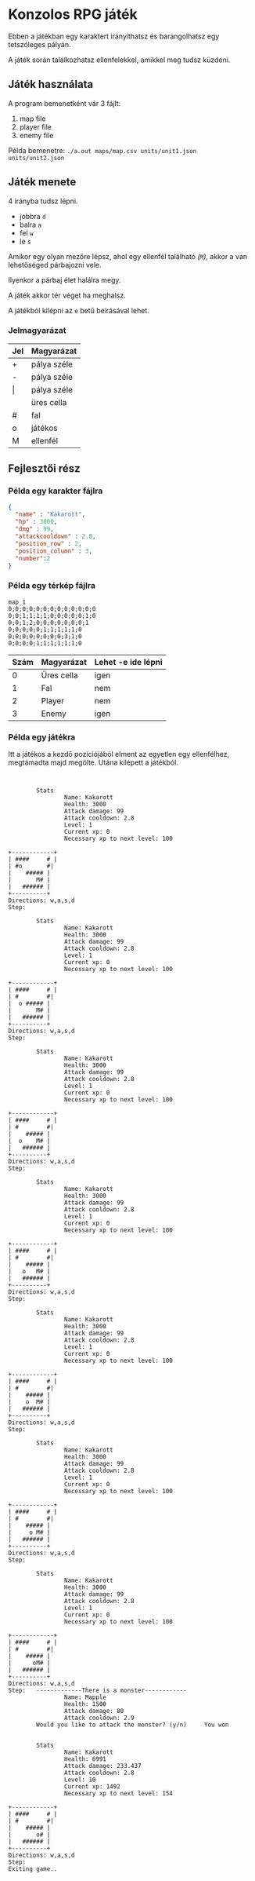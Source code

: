 # Konzolos RPG játék

Ebben a játékban egy karaktert irányíthatsz és barangolhatsz egy tetszóleges pályán.

A játék során találkozhatsz ellenfelekkel, amikkel meg tudsz küzdeni.

## Játék használata

A program bemenetként vár 3 fájlt:

1. map file
2. player file
3. enemy file

Példa bemenetre: `./a.out maps/map.csv units/unit1.json units/unit2.json`

## Játék menete

4 irányba tudsz lépni.

- jobbra `d`
- balra `a`
- fel `w`
- le `s`

Amikor egy olyan mezőre lépsz, ahol egy ellenfél található *(`M`)*, akkor a van lehetőséged párbajozni vele.

Ilyenkor a párbaj élet halálra megy.

A játék akkor tér véget ha meghalsz.

A játékból kilépni az `e` betű beírásával lehet.

### Jelmagyarázat

| Jel | Magyarázat  |
| --- | ----------- |
| +   | pálya széle |
| -   | pálya széle |
| \|  | pálya széle |
|     | üres cella  |
| #   | fal         |
| o   | játékos     |
| M   | ellenfél    |

## Fejlesztői rész

### Példa egy karakter fájlra

```json
{
  "name" : "Kakarott",
  "hp" : 3000,
  "dmg" : 99,
  "attackcooldown" : 2.8,
  "position_row" : 2,
  "position_column" : 3,
  "number":2
}
```

### Példa egy térkép fájlra

```csv
map_1
0;0;0;0;0;0;0;0;0;0;0;0;0
0;0;1;1;1;1;0;0;0;0;0;1;0
0;0;1;2;0;0;0;0;0;0;0;1
0;0;0;0;0;1;1;1;1;1;0
0;0;0;0;0;0;0;0;3;1;0
0;0;0;0;1;1;1;1;1;1;0
```

| Szám | Magyarázat | Lehet -e ide lépni |
| ---- | ---------- | ------------------ |
| 0    | Üres cella | igen               |
| 1    | Fal        | nem                |
| 2    | Player     | nem                |
| 3    | Enemy      | igen               |

### Példa egy játékra

Itt a játékos a kezdő pozíciójából elment az egyetlen egy ellenfélhez, megtámadta majd megölte. Utána kilépett a játékból.

```


        Stats
                Name: Kakarott
                Health: 3000
                Attack damage: 99
                Attack cooldown: 2.8
                Level: 1
                Current xp: 0
                Necessary xp to next level: 100

+------------+
| ####     # |
| #o       #|
|    ##### |
|       M# |
|   ###### |
+----------+
Directions: w,a,s,d
Step:

        Stats
                Name: Kakarott
                Health: 3000
                Attack damage: 99
                Attack cooldown: 2.8
                Level: 1
                Current xp: 0
                Necessary xp to next level: 100

+------------+
| ####     # |
| #        #|
|  o ##### |
|       M# |
|   ###### |
+----------+
Directions: w,a,s,d
Step:

        Stats
                Name: Kakarott
                Health: 3000
                Attack damage: 99
                Attack cooldown: 2.8
                Level: 1
                Current xp: 0
                Necessary xp to next level: 100

+------------+
| ####     # |
| #        #|
|    ##### |
|  o    M# |
|   ###### |
+----------+
Directions: w,a,s,d
Step:

        Stats
                Name: Kakarott
                Health: 3000
                Attack damage: 99
                Attack cooldown: 2.8
                Level: 1
                Current xp: 0
                Necessary xp to next level: 100

+------------+
| ####     # |
| #        #|
|    ##### |
|   o   M# |
|   ###### |
+----------+
Directions: w,a,s,d
Step:

        Stats
                Name: Kakarott
                Health: 3000
                Attack damage: 99
                Attack cooldown: 2.8
                Level: 1
                Current xp: 0
                Necessary xp to next level: 100

+------------+
| ####     # |
| #        #|
|    ##### |
|    o  M# |
|   ###### |
+----------+
Directions: w,a,s,d
Step:

        Stats
                Name: Kakarott
                Health: 3000
                Attack damage: 99
                Attack cooldown: 2.8
                Level: 1
                Current xp: 0
                Necessary xp to next level: 100

+------------+
| ####     # |
| #        #|
|    ##### |
|     o M# |
|   ###### |
+----------+
Directions: w,a,s,d
Step:

        Stats
                Name: Kakarott
                Health: 3000
                Attack damage: 99
                Attack cooldown: 2.8
                Level: 1
                Current xp: 0
                Necessary xp to next level: 100

+------------+
| ####     # |
| #        #|
|    ##### |
|      oM# |
|   ###### |
+----------+
Directions: w,a,s,d
Step:   -------------There is a monster------------
                Name: Mapple
                Health: 1500
                Attack damage: 80
                Attack cooldown: 2.9
        Would you like to attack the monster? (y/n)     You won


        Stats
                Name: Kakarott
                Health: 6991
                Attack damage: 233.437
                Attack cooldown: 2.8
                Level: 10
                Current xp: 1492
                Necessary xp to next level: 154

+------------+
| ####     # |
| #        #|
|    ##### |
|       o# |
|   ###### |
+----------+
Directions: w,a,s,d
Step:
Exiting game..
```